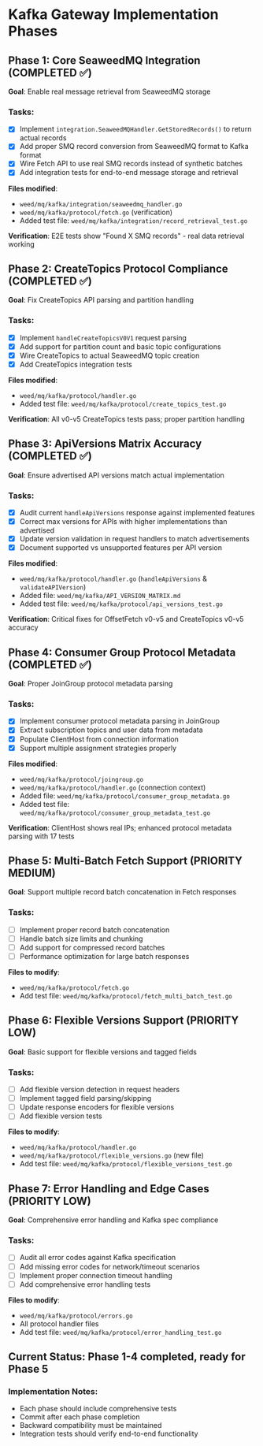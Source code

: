 # Kafka Gateway Implementation Phases

## Phase 1: Core SeaweedMQ Integration (COMPLETED ✅)
**Goal**: Enable real message retrieval from SeaweedMQ storage

### Tasks:
- [x] Implement `integration.SeaweedMQHandler.GetStoredRecords()` to return actual records
- [x] Add proper SMQ record conversion from SeaweedMQ format to Kafka format  
- [x] Wire Fetch API to use real SMQ records instead of synthetic batches
- [x] Add integration tests for end-to-end message storage and retrieval

**Files modified**:
- `weed/mq/kafka/integration/seaweedmq_handler.go`
- `weed/mq/kafka/protocol/fetch.go` (verification)
- Added test file: `weed/mq/kafka/integration/record_retrieval_test.go`

**Verification**: E2E tests show "Found X SMQ records" - real data retrieval working

## Phase 2: CreateTopics Protocol Compliance (COMPLETED ✅)
**Goal**: Fix CreateTopics API parsing and partition handling

### Tasks:
- [x] Implement `handleCreateTopicsV0V1` request parsing
- [x] Add support for partition count and basic topic configurations
- [x] Wire CreateTopics to actual SeaweedMQ topic creation
- [x] Add CreateTopics integration tests

**Files modified**:
- `weed/mq/kafka/protocol/handler.go`
- Added test file: `weed/mq/kafka/protocol/create_topics_test.go`

**Verification**: All v0-v5 CreateTopics tests pass; proper partition handling

## Phase 3: ApiVersions Matrix Accuracy (COMPLETED ✅)
**Goal**: Ensure advertised API versions match actual implementation

### Tasks:
- [x] Audit current `handleApiVersions` response against implemented features
- [x] Correct max versions for APIs with higher implementations than advertised
- [x] Update version validation in request handlers to match advertisements
- [x] Document supported vs unsupported features per API version

**Files modified**:
- `weed/mq/kafka/protocol/handler.go` (`handleApiVersions` & `validateAPIVersion`)
- Added file: `weed/mq/kafka/API_VERSION_MATRIX.md`
- Added test file: `weed/mq/kafka/protocol/api_versions_test.go`

**Verification**: Critical fixes for OffsetFetch v0-v5 and CreateTopics v0-v5 accuracy

## Phase 4: Consumer Group Protocol Metadata (COMPLETED ✅)
**Goal**: Proper JoinGroup protocol metadata parsing

### Tasks:
- [x] Implement consumer protocol metadata parsing in JoinGroup
- [x] Extract subscription topics and user data from metadata
- [x] Populate ClientHost from connection information
- [x] Support multiple assignment strategies properly

**Files modified**:
- `weed/mq/kafka/protocol/joingroup.go`
- `weed/mq/kafka/protocol/handler.go` (connection context)
- Added file: `weed/mq/kafka/protocol/consumer_group_metadata.go`
- Added test file: `weed/mq/kafka/protocol/consumer_group_metadata_test.go`

**Verification**: ClientHost shows real IPs; enhanced protocol metadata parsing with 17 tests

## Phase 5: Multi-Batch Fetch Support (PRIORITY MEDIUM)
**Goal**: Support multiple record batch concatenation in Fetch responses

### Tasks:
- [ ] Implement proper record batch concatenation
- [ ] Handle batch size limits and chunking
- [ ] Add support for compressed record batches
- [ ] Performance optimization for large batch responses

**Files to modify**:
- `weed/mq/kafka/protocol/fetch.go`
- Add test file: `weed/mq/kafka/protocol/fetch_multi_batch_test.go`

## Phase 6: Flexible Versions Support (PRIORITY LOW)
**Goal**: Basic support for flexible versions and tagged fields

### Tasks:
- [ ] Add flexible version detection in request headers
- [ ] Implement tagged field parsing/skipping
- [ ] Update response encoders for flexible versions
- [ ] Add flexible version tests

**Files to modify**:
- `weed/mq/kafka/protocol/handler.go`
- `weed/mq/kafka/protocol/flexible_versions.go` (new file)
- Add test file: `weed/mq/kafka/protocol/flexible_versions_test.go`

## Phase 7: Error Handling and Edge Cases (PRIORITY LOW)
**Goal**: Comprehensive error handling and Kafka spec compliance

### Tasks:
- [ ] Audit all error codes against Kafka specification
- [ ] Add missing error codes for network/timeout scenarios
- [ ] Implement proper connection timeout handling
- [ ] Add comprehensive error handling tests

**Files to modify**:
- `weed/mq/kafka/protocol/errors.go`
- All protocol handler files
- Add test file: `weed/mq/kafka/protocol/error_handling_test.go`

## Current Status: Phase 1-4 completed, ready for Phase 5

### Implementation Notes:
- Each phase should include comprehensive tests
- Commit after each phase completion
- Backward compatibility must be maintained
- Integration tests should verify end-to-end functionality
